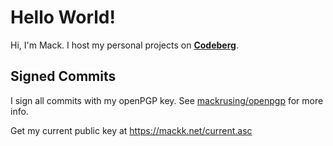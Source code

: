 # Hello World!

Hi, I'm Mack. I host my personal projects on [**Codeberg**](https://codeberg.org/mackrusing).

## Signed Commits

I sign all commits with my openPGP key. See [mackrusing/openpgp](https://github.com/mackrusing/openpgp) for more info.

Get my current public key at <https://mackk.net/current.asc>
